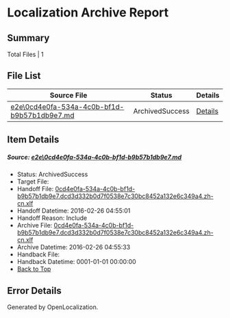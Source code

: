 # <a name='report-top'></a> Localization Archive Report

## Summary
 Total Files | 1

## File List
 Source File | Status | Details 
 ----------- | ------ | ------- 
 [e2e\0cd4e0fa-534a-4c0b-bf1d-b9b57b1db9e7.md](https://github.com/OpenLocalizationTest/oltest/blob/cc4ce31fe97c6f00d5b2256aea9daafee7f61038/e2e/0cd4e0fa-534a-4c0b-bf1d-b9b57b1db9e7.md) | ArchivedSuccess | [Details](#6cd8f05545779b43d85a9eadf1cc056e9c847d931)

## Item Details
##### <a name='6cd8f05545779b43d85a9eadf1cc056e9c847d931'></a> Source: [e2e\0cd4e0fa-534a-4c0b-bf1d-b9b57b1db9e7.md](https://github.com/OpenLocalizationTest/oltest/blob/cc4ce31fe97c6f00d5b2256aea9daafee7f61038/e2e/0cd4e0fa-534a-4c0b-bf1d-b9b57b1db9e7.md)
* Status: ArchivedSuccess
* Target File: 
* Handoff File: [0cd4e0fa-534a-4c0b-bf1d-b9b57b1db9e7.dcd3d332b0d7f0538e7c30bc8452a132e6c349a4.zh-cn.xlf](https://github.com/OpenLocalizationTestOrg/olhandoff/blob/51b7422c9f69447440c142408cbb73cdb03b8812/ol-handoff/OpenLocalizationTestOrg/oltest.zh-cn/terryjin/ht/0cd4e0fa-534a-4c0b-bf1d-b9b57b1db9e7.dcd3d332b0d7f0538e7c30bc8452a132e6c349a4.zh-cn.xlf)
* Handoff Datetime: 2016-02-26 04:55:01
* Handoff Reason: Include
* Archive File: [0cd4e0fa-534a-4c0b-bf1d-b9b57b1db9e7.dcd3d332b0d7f0538e7c30bc8452a132e6c349a4.zh-cn.xlf](https://github.com/OpenLocalizationTestOrg/olhandoff/blob/33dc9bbfb2508b86385f606c05b8f48b1f817232/ol-handoff/OpenLocalizationTestOrg/oltest.zh-cn/terryjin/ht/archive/0cd4e0fa-534a-4c0b-bf1d-b9b57b1db9e7.dcd3d332b0d7f0538e7c30bc8452a132e6c349a4.zh-cn.xlf)
* Archive Datetime: 2016-02-26 04:55:33
* Handback File: 
* Handback Datetime: 0001-01-01 00:00:00
* [Back to Top](#report-top)


## Error Details

Generated by OpenLocalization.
